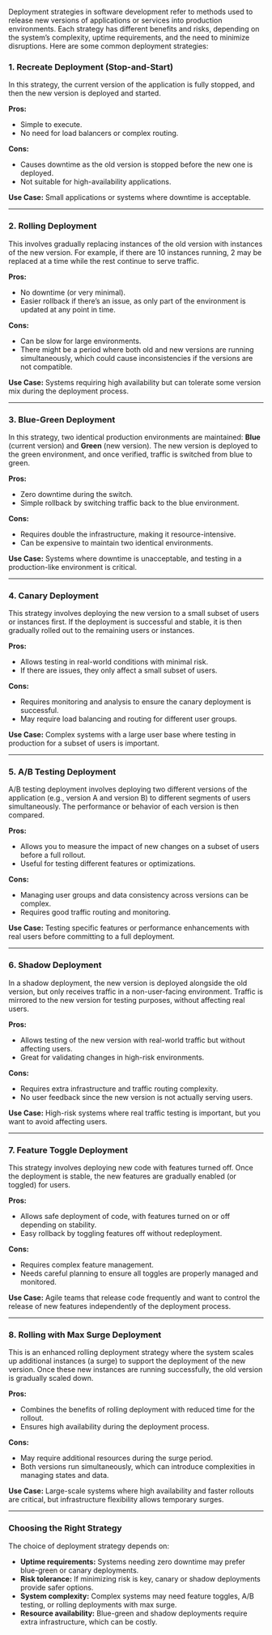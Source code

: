 Deployment strategies in software development refer to methods used to release new versions of applications or services into production environments. Each strategy has different benefits and risks, depending on the system’s complexity, uptime requirements, and the need to minimize disruptions. Here are some common deployment strategies:

### 1. **Recreate Deployment (Stop-and-Start)**
In this strategy, the current version of the application is fully stopped, and then the new version is deployed and started.

**Pros:**
- Simple to execute.
- No need for load balancers or complex routing.

**Cons:**
- Causes downtime as the old version is stopped before the new one is deployed.
- Not suitable for high-availability applications.

**Use Case:** Small applications or systems where downtime is acceptable.

---

### 2. **Rolling Deployment**
This involves gradually replacing instances of the old version with instances of the new version. For example, if there are 10 instances running, 2 may be replaced at a time while the rest continue to serve traffic.

**Pros:**
- No downtime (or very minimal).
- Easier rollback if there’s an issue, as only part of the environment is updated at any point in time.

**Cons:**
- Can be slow for large environments.
- There might be a period where both old and new versions are running simultaneously, which could cause inconsistencies if the versions are not compatible.

**Use Case:** Systems requiring high availability but can tolerate some version mix during the deployment process.

---

### 3. **Blue-Green Deployment**
In this strategy, two identical production environments are maintained: **Blue** (current version) and **Green** (new version). The new version is deployed to the green environment, and once verified, traffic is switched from blue to green.

**Pros:**
- Zero downtime during the switch.
- Simple rollback by switching traffic back to the blue environment.

**Cons:**
- Requires double the infrastructure, making it resource-intensive.
- Can be expensive to maintain two identical environments.

**Use Case:** Systems where downtime is unacceptable, and testing in a production-like environment is critical.

---

### 4. **Canary Deployment**
This strategy involves deploying the new version to a small subset of users or instances first. If the deployment is successful and stable, it is then gradually rolled out to the remaining users or instances.

**Pros:**
- Allows testing in real-world conditions with minimal risk.
- If there are issues, they only affect a small subset of users.

**Cons:**
- Requires monitoring and analysis to ensure the canary deployment is successful.
- May require load balancing and routing for different user groups.

**Use Case:** Complex systems with a large user base where testing in production for a subset of users is important.

---

### 5. **A/B Testing Deployment**
A/B testing deployment involves deploying two different versions of the application (e.g., version A and version B) to different segments of users simultaneously. The performance or behavior of each version is then compared.

**Pros:**
- Allows you to measure the impact of new changes on a subset of users before a full rollout.
- Useful for testing different features or optimizations.

**Cons:**
- Managing user groups and data consistency across versions can be complex.
- Requires good traffic routing and monitoring.

**Use Case:** Testing specific features or performance enhancements with real users before committing to a full deployment.

---

### 6. **Shadow Deployment**
In a shadow deployment, the new version is deployed alongside the old version, but only receives traffic in a non-user-facing environment. Traffic is mirrored to the new version for testing purposes, without affecting real users.

**Pros:**
- Allows testing of the new version with real-world traffic but without affecting users.
- Great for validating changes in high-risk environments.

**Cons:**
- Requires extra infrastructure and traffic routing complexity.
- No user feedback since the new version is not actually serving users.

**Use Case:** High-risk systems where real traffic testing is important, but you want to avoid affecting users.

---

### 7. **Feature Toggle Deployment**
This strategy involves deploying new code with features turned off. Once the deployment is stable, the new features are gradually enabled (or toggled) for users.

**Pros:**
- Allows safe deployment of code, with features turned on or off depending on stability.
- Easy rollback by toggling features off without redeployment.

**Cons:**
- Requires complex feature management.
- Needs careful planning to ensure all toggles are properly managed and monitored.

**Use Case:** Agile teams that release code frequently and want to control the release of new features independently of the deployment process.

---

### 8. **Rolling with Max Surge Deployment**
This is an enhanced rolling deployment strategy where the system scales up additional instances (a surge) to support the deployment of the new version. Once these new instances are running successfully, the old version is gradually scaled down.

**Pros:**
- Combines the benefits of rolling deployment with reduced time for the rollout.
- Ensures high availability during the deployment process.

**Cons:**
- May require additional resources during the surge period.
- Both versions run simultaneously, which can introduce complexities in managing states and data.

**Use Case:** Large-scale systems where high availability and faster rollouts are critical, but infrastructure flexibility allows temporary surges.

---

### Choosing the Right Strategy
The choice of deployment strategy depends on:
- **Uptime requirements:** Systems needing zero downtime may prefer blue-green or canary deployments.
- **Risk tolerance:** If minimizing risk is key, canary or shadow deployments provide safer options.
- **System complexity:** Complex systems may need feature toggles, A/B testing, or rolling deployments with max surge.
- **Resource availability:** Blue-green and shadow deployments require extra infrastructure, which can be costly.